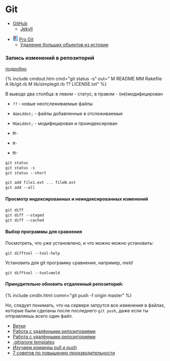 # Git

* [GitHub](github)
  * [Jekyll](github/jekyll)

- ![Book](/i/b.png) [Pro Git](https://git-scm.com/book/ru/v2)
  - [Удаление больших объектов из истории](https://git-scm.com/book/ru/v2/Git-%D0%B8%D0%B7%D0%BD%D1%83%D1%82%D1%80%D0%B8-%D0%A3%D1%85%D0%BE%D0%B4-%D0%B7%D0%B0-%D1%80%D0%B5%D0%BF%D0%BE%D0%B7%D0%B8%D1%82%D0%BE%D1%80%D0%B8%D0%B5%D0%BC-%D0%B8-%D0%B2%D0%BE%D1%81%D1%81%D1%82%D0%B0%D0%BD%D0%BE%D0%B2%D0%BB%D0%B5%D0%BD%D0%B8%D0%B5-%D0%B4%D0%B0%D0%BD%D0%BD%D1%8B%D1%85#r_removing_objects)


### Запись изменений в репозиторий

[подробно](https://git-scm.com/book/ru/v2/%D0%9E%D1%81%D0%BD%D0%BE%D0%B2%D1%8B-Git-%D0%97%D0%B0%D0%BF%D0%B8%D1%81%D1%8C-%D0%B8%D0%B7%D0%BC%D0%B5%D0%BD%D0%B5%D0%BD%D0%B8%D0%B9-%D0%B2-%D1%80%D0%B5%D0%BF%D0%BE%D0%B7%D0%B8%D1%82%D0%BE%D1%80%D0%B8%D0%B9)

{% include cmdout.htm cmd="git status -s" out=" M README
MM Rakefile
A  lib/git.rb
M  lib/simplegit.rb
?? LICENSE.txt" %}

В выводе два столбца: в левом - статус, в правом - (не)модифицирован

- `??` - новые неотслеживаемые файлы
- `A&middot;` - файлы добавленные в отслеживаемые
- `M&middot;` - модифицирован и проиндексирован

- <pre>M&middot;</pre>
- <code>M&middot;</code>
- <samp>M&middot;</samp>

```
git status
git status -s
git status --short
```

```
git add file1.ext ... fileN.ext
git add --all
```

#### Просмотр индексированных и неиндексированных изменений

```
git diff
git diff --staged
git diff --cached
```

#### Выбор программы для сравнения

Посмотреть, что уже установлено, и что можно можно установить:

```git difftool --tool-help```

Установить для git программу сравнения, например, _meld_

```git difftool --tool=meld```

#### Принудительно обновить отдаленный репозиторий:

{% include cmdln.html comm="git push -f origin master" %}

Но, следует понимать, что на сервере затрутся все изменения в файлах, которые были сделаны после последнего `git push`, даже если ты отправляешь всего один файл.

- [Ветки](branches)
- [Работа с удалёнными репозиториями](remote)
- [Работа с удалёнными репозиториями](https://git-scm.com/book/ru/v2/%D0%9E%D1%81%D0%BD%D0%BE%D0%B2%D1%8B-Git-%D0%A0%D0%B0%D0%B1%D0%BE%D1%82%D0%B0-%D1%81-%D1%83%D0%B4%D0%B0%D0%BB%D1%91%D0%BD%D0%BD%D1%8B%D0%BC%D0%B8-%D1%80%D0%B5%D0%BF%D0%BE%D0%B7%D0%B8%D1%82%D0%BE%D1%80%D0%B8%D1%8F%D0%BC%D0%B8)
- [.gitignore templates](https://github.com/github/gitignore)
- [Изучаем команды pull и push](https://monsterlessons.com/project/lessons/git-izuchaem-komandy-pull-i-push)
- [7 советов по повышению производительности](https://nuancesprog.ru/p/5142/)




